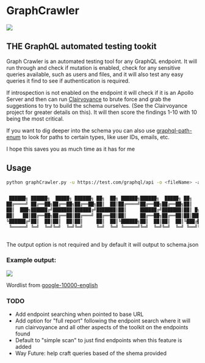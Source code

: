 # GraphCrawler

![](https://github.com/gsmith257-cyber/GraphCrawler/raw/main/GraphCrawler.PNG)

## THE GraphQL automated testing tookit

Graph Crawler is an automated testing tool for any GraphQL endpoint.
It will run through and check if mutation is enabled, check for any sensitive queries available, such as users and files, and it will also test any easy queries it find to see if authentication is required.

If introspection is not enabled on the endpoint it will check if it is an Apollo Server and then can run [Clairvoyance](https://github.com/nikitastupin/clairvoyance) to brute force and grab the suggestions to try to build the schema ourselves. (See the Clairvoyance project for greater details on this). 
It will then score the findings 1-10 with 10 being the most critical.

If you want to dig deeper into the schema you can also use [graphql-path-enum](https://gitlab.com/dee-see/graphql-path-enum/) to look for paths to certain types, like user IDs, emails, etc.

I hope this saves you as much time as it has for me

## Usage
```bash
python graphCrawler.py -u https://test.com/graphql/api -o <fileName> -a "<headers>"


 ██████╗ ██████╗  █████╗ ██████╗ ██╗  ██╗ ██████╗██████╗  █████╗ ██╗    ██╗██╗     ███████╗██████╗ 
██╔════╝ ██╔══██╗██╔══██╗██╔══██╗██║  ██║██╔════╝██╔══██╗██╔══██╗██║    ██║██║     ██╔════╝██╔══██╗
██║  ███╗██████╔╝███████║██████╔╝███████║██║     ██████╔╝███████║██║ █╗ ██║██║     █████╗  ██████╔╝
██║   ██║██╔══██╗██╔══██║██╔═══╝ ██╔══██║██║     ██╔══██╗██╔══██║██║███╗██║██║     ██╔══╝  ██╔══██╗
╚██████╔╝██║  ██║██║  ██║██║     ██║  ██║╚██████╗██║  ██║██║  ██║╚███╔███╔╝███████╗███████╗██║  ██║
 ╚═════╝ ╚═╝  ╚═╝╚═╝  ╚═╝╚═╝     ╚═╝  ╚═╝ ╚═════╝╚═╝  ╚═╝╚═╝  ╚═╝ ╚══╝╚══╝ ╚══════╝╚══════╝╚═╝  ╚═╝
 
```
The output option is not required and by default it will output to schema.json

### Example output:
<div></div>
<img src=https://github.com/gsmith257-cyber/GraphCrawler/blob/main/output.PNG />

<div></div>

Wordlist from [google-10000-english](https://github.com/first20hours/google-10000-english)


### TODO
- Add endpoint searching when pointed to base URL
- Add option for "full report" following the endpoint search where it will run clairvoyance and all other aspects of the toolkit on the endpoints found
- Default to "simple scan" to just find endpoints when this feature is added
- Way Future: help craft queries based of the shema provided
